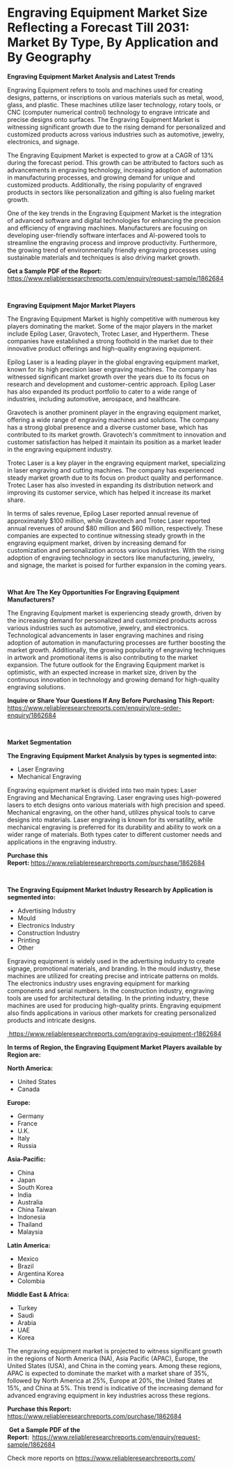 <p><h1>Engraving Equipment Market Size Reflecting a Forecast Till 2031: Market By Type, By Application and By Geography</h1></p><p><strong>Engraving Equipment Market Analysis and Latest Trends</strong></p>
<p><p>Engraving Equipment refers to tools and machines used for creating designs, patterns, or inscriptions on various materials such as metal, wood, glass, and plastic. These machines utilize laser technology, rotary tools, or CNC (computer numerical control) technology to engrave intricate and precise designs onto surfaces. The Engraving Equipment Market is witnessing significant growth due to the rising demand for personalized and customized products across various industries such as automotive, jewelry, electronics, and signage.</p><p>The Engraving Equipment Market is expected to grow at a CAGR of 13% during the forecast period. This growth can be attributed to factors such as advancements in engraving technology, increasing adoption of automation in manufacturing processes, and growing demand for unique and customized products. Additionally, the rising popularity of engraved products in sectors like personalization and gifting is also fueling market growth.</p><p>One of the key trends in the Engraving Equipment Market is the integration of advanced software and digital technologies for enhancing the precision and efficiency of engraving machines. Manufacturers are focusing on developing user-friendly software interfaces and AI-powered tools to streamline the engraving process and improve productivity. Furthermore, the growing trend of environmentally friendly engraving processes using sustainable materials and techniques is also driving market growth.</p></p>
<p><strong>Get a Sample PDF of the Report:&nbsp;</strong> <a href="https://www.reliableresearchreports.com/enquiry/request-sample/1862684">https://www.reliableresearchreports.com/enquiry/request-sample/1862684</a></p>
<p>&nbsp;</p>
<p><strong>Engraving Equipment Major Market Players</strong></p>
<p><p>The Engraving Equipment Market is highly competitive with numerous key players dominating the market. Some of the major players in the market include Epilog Laser, Gravotech, Trotec Laser, and Hypertherm. These companies have established a strong foothold in the market due to their innovative product offerings and high-quality engraving equipment.</p><p>Epilog Laser is a leading player in the global engraving equipment market, known for its high precision laser engraving machines. The company has witnessed significant market growth over the years due to its focus on research and development and customer-centric approach. Epilog Laser has also expanded its product portfolio to cater to a wide range of industries, including automotive, aerospace, and healthcare.</p><p>Gravotech is another prominent player in the engraving equipment market, offering a wide range of engraving machines and solutions. The company has a strong global presence and a diverse customer base, which has contributed to its market growth. Gravotech's commitment to innovation and customer satisfaction has helped it maintain its position as a market leader in the engraving equipment industry.</p><p>Trotec Laser is a key player in the engraving equipment market, specializing in laser engraving and cutting machines. The company has experienced steady market growth due to its focus on product quality and performance. Trotec Laser has also invested in expanding its distribution network and improving its customer service, which has helped it increase its market share.</p><p>In terms of sales revenue, Epilog Laser reported annual revenue of approximately $100 million, while Gravotech and Trotec Laser reported annual revenues of around $80 million and $60 million, respectively. These companies are expected to continue witnessing steady growth in the engraving equipment market, driven by increasing demand for customization and personalization across various industries. With the rising adoption of engraving technology in sectors like manufacturing, jewelry, and signage, the market is poised for further expansion in the coming years.</p></p>
<p>&nbsp;</p>
<p><strong>What Are The Key Opportunities For Engraving Equipment Manufacturers?</strong></p>
<p><p>The Engraving Equipment market is experiencing steady growth, driven by the increasing demand for personalized and customized products across various industries such as automotive, jewelry, and electronics. Technological advancements in laser engraving machines and rising adoption of automation in manufacturing processes are further boosting the market growth. Additionally, the growing popularity of engraving techniques in artwork and promotional items is also contributing to the market expansion. The future outlook for the Engraving Equipment market is optimistic, with an expected increase in market size, driven by the continuous innovation in technology and growing demand for high-quality engraving solutions.</p></p>
<p><strong>Inquire or Share Your Questions If Any Before Purchasing This Report:</strong> <a href="https://www.reliableresearchreports.com/enquiry/pre-order-enquiry/1862684">https://www.reliableresearchreports.com/enquiry/pre-order-enquiry/1862684</a></p>
<p>&nbsp;</p>
<p><strong>Market Segmentation</strong></p>
<p><strong>The Engraving Equipment Market Analysis by types is segmented into:</strong></p>
<p><ul><li>Laser Engraving</li><li>Mechanical Engraving</li></ul></p>
<p><p>Engraving equipment market is divided into two main types: Laser Engraving and Mechanical Engraving. Laser engraving uses high-powered lasers to etch designs onto various materials with high precision and speed. Mechanical engraving, on the other hand, utilizes physical tools to carve designs into materials. Laser engraving is known for its versatility, while mechanical engraving is preferred for its durability and ability to work on a wider range of materials. Both types cater to different customer needs and applications in the engraving industry.</p></p>
<p><strong>Purchase this Report:&nbsp;</strong><a href="https://www.reliableresearchreports.com/purchase/1862684">https://www.reliableresearchreports.com/purchase/1862684</a></p>
<p>&nbsp;</p>
<p><strong>The Engraving Equipment Market Industry Research by Application is segmented into:</strong></p>
<p><ul><li>Advertising Industry</li><li>Mould</li><li>Electronics Industry</li><li>Construction Industry</li><li>Printing</li><li>Other</li></ul></p>
<p><p>Engraving equipment is widely used in the advertising industry to create signage, promotional materials, and branding. In the mould industry, these machines are utilized for creating precise and intricate patterns on molds. The electronics industry uses engraving equipment for marking components and serial numbers. In the construction industry, engraving tools are used for architectural detailing. In the printing industry, these machines are used for producing high-quality prints. Engraving equipment also finds applications in various other markets for creating personalized products and intricate designs.</p></p>
<p><a href="https://www.reliableresearchreports.com/engraving-equipment-r1862684">&nbsp;https://www.reliableresearchreports.com/engraving-equipment-r1862684</a></p>
<p><strong>In terms of Region, the Engraving Equipment Market Players available by Region are:</strong></p>
<p>
    <p> <strong> North America: </strong>
        <ul>
            <li>United States</li>
            <li>Canada</li>
        </ul>
        </p> 
    <p> <strong> Europe: </strong>
        <ul>
            <li>Germany</li>
            <li>France</li>
            <li>U.K.</li>
            <li>Italy</li>
            <li>Russia</li>
        </ul>
        </p> 
    <p> <strong> Asia-Pacific: </strong>
        <ul>
            <li>China</li>
            <li>Japan</li>
            <li>South Korea</li>
            <li>India</li>
            <li>Australia</li>
            <li>China Taiwan</li>
            <li>Indonesia</li>
            <li>Thailand</li>
            <li>Malaysia</li>
        </ul>
        </p> 
    <p> <strong> Latin America: </strong>
        <ul>
            <li>Mexico</li>
            <li>Brazil</li>
            <li>Argentina Korea</li>
            <li>Colombia</li>
        </ul>
        </p> 
    <p> <strong> Middle East & Africa: </strong>
        <ul>
            <li>Turkey</li>
            <li>Saudi</li>
            <li>Arabia</li>
            <li>UAE</li>
            <li>Korea</li>
        </ul>
    </p>
    </p>
<p><p>The engraving equipment market is projected to witness significant growth in the regions of North America (NA), Asia Pacific (APAC), Europe, the United States (USA), and China in the coming years. Among these regions, APAC is expected to dominate the market with a market share of 35%, followed by North America at 25%, Europe at 20%, the United States at 15%, and China at 5%. This trend is indicative of the increasing demand for advanced engraving equipment in key industries across these regions.</p></p>
<p><strong>Purchase this Report: </strong><a href="https://www.reliableresearchreports.com/purchase/1862684">https://www.reliableresearchreports.com/purchase/1862684</a></p>
<p>&nbsp;<strong>Get a Sample PDF of the Report:&nbsp;&nbsp;</strong><a href="https://www.reliableresearchreports.com/enquiry/request-sample/1862684">https://www.reliableresearchreports.com/enquiry/request-sample/1862684</a></p>
<p><strong></strong></p>
<p>Check more reports on <a href="https://www.reliableresearchreports.com/">https://www.reliableresearchreports.com/</a></p>